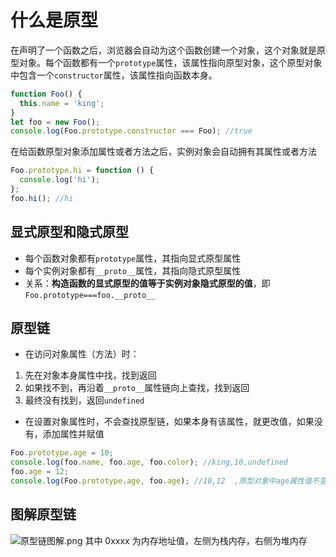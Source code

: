 # 什么是原型

在声明了一个函数之后，浏览器会自动为这个函数创建一个对象，这个对象就是原型对象。每个函数都有一个`prototype`属性，该属性指向原型对象，这个原型对象中包含一个`constructor`属性，该属性指向函数本身。

```js
function Foo() {
  this.name = 'king';
}
let foo = new Foo();
console.log(Foo.prototype.constructor === Foo); //true
```

在给函数原型对象添加属性或者方法之后，实例对象会自动拥有其属性或者方法

```js
Foo.prototype.hi = function () {
  console.log('hi');
};
foo.hi(); //hi
```

## 显式原型和隐式原型

- 每个函数对象都有`prototype`属性，其指向显式原型属性
- 每个实例对象都有`__proto__`属性，其指向隐式原型属性
- 关系：**构造函数的显式原型的值等于实例对象隐式原型的值**，即`Foo.prototype===foo.__proto__`

## 原型链

- 在访问对象属性（方法）时：

1.  先在对象本身属性中找，找到返回
2.  如果找不到，再沿着`__proto__`属性链向上查找，找到返回
3.  最终没有找到，返回`undefined`

- 在设置对象属性时，不会查找原型链，如果本身有该属性，就更改值，如果没有，添加属性并赋值

```js
Foo.prototype.age = 10;
console.log(foo.name, foo.age, foo.color); //king,10,undefined
foo.age = 12;
console.log(Foo.prototype.age, foo.age); //10,12  ,原型对象中age属性值不变
```

## 图解原型链

![原型链图解.png](https://upload-images.jianshu.io/upload_images/13613564-4e300fa0f1f247cb.png?imageMogr2/auto-orient/strip%7CimageView2/2/w/1240)
其中 0xxxx 为内存地址值，左侧为栈内存，右侧为堆内存
